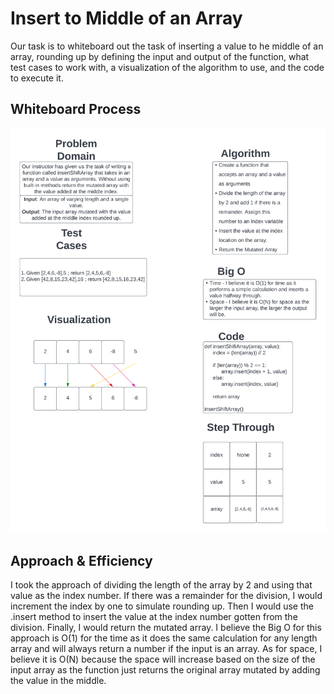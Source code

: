 # Insert to Middle of an Array

Our task is to whiteboard out the task of inserting a value to he middle of an array, rounding up by defining the input and output of the function, what test cases to work with, a visualization of the algorithm to use, and the code to execute it.

## Whiteboard Process

![array-insert-shift Image](./array-insert-shift.png)

## Approach & Efficiency

I took the approach of dividing the length of the array by 2 and using that value as the index number. If there was a remainder for the division, I would increment the index by one to simulate rounding up. Then I would use the .insert method to insert the value at the index number gotten from the division. Finally, I would return the mutated array.
I believe the Big O for this approach is O(1) for the time as it does the same calculation for any length array and will always return a number if the input is an array. As for space, I believe it is O(N) because the space will increase based on the size of the input array as the function just returns the original array mutated by adding the value in the middle.

